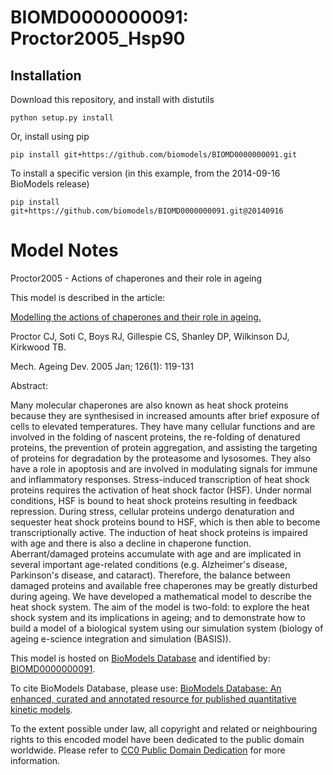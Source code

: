 # BIOMD0000000091: Proctor2005_Hsp90

## Installation

Download this repository, and install with distutils

`python setup.py install`

Or, install using pip

`pip install git+https://github.com/biomodels/BIOMD0000000091.git`

To install a specific version (in this example, from the 2014-09-16 BioModels release)

`pip install git+https://github.com/biomodels/BIOMD0000000091.git@20140916`


# Model Notes


Proctor2005 - Actions of chaperones and their role in ageing

This model is described in the article:

[Modelling the actions of chaperones and their role in
ageing.](http://identifiers.org/pubmed/15610770)

Proctor CJ, Soti C, Boys RJ, Gillespie CS, Shanley DP, Wilkinson DJ, Kirkwood
TB.

Mech. Ageing Dev. 2005 Jan; 126(1): 119-131

Abstract:

Many molecular chaperones are also known as heat shock proteins because they
are synthesised in increased amounts after brief exposure of cells to elevated
temperatures. They have many cellular functions and are involved in the
folding of nascent proteins, the re-folding of denatured proteins, the
prevention of protein aggregation, and assisting the targeting of proteins for
degradation by the proteasome and lysosomes. They also have a role in
apoptosis and are involved in modulating signals for immune and inflammatory
responses. Stress-induced transcription of heat shock proteins requires the
activation of heat shock factor (HSF). Under normal conditions, HSF is bound
to heat shock proteins resulting in feedback repression. During stress,
cellular proteins undergo denaturation and sequester heat shock proteins bound
to HSF, which is then able to become transcriptionally active. The induction
of heat shock proteins is impaired with age and there is also a decline in
chaperone function. Aberrant/damaged proteins accumulate with age and are
implicated in several important age-related conditions (e.g. Alzheimer's
disease, Parkinson's disease, and cataract). Therefore, the balance between
damaged proteins and available free chaperones may be greatly disturbed during
ageing. We have developed a mathematical model to describe the heat shock
system. The aim of the model is two-fold: to explore the heat shock system and
its implications in ageing; and to demonstrate how to build a model of a
biological system using our simulation system (biology of ageing e-science
integration and simulation (BASIS)).

This model is hosted on [BioModels Database](http://www.ebi.ac.uk/biomodels/)
and identified by:
[BIOMD0000000091](http://identifiers.org/biomodels.db/BIOMD0000000091).

To cite BioModels Database, please use: [BioModels Database: An enhanced,
curated and annotated resource for published quantitative kinetic
models](http://identifiers.org/pubmed/20587024).

To the extent possible under law, all copyright and related or neighbouring
rights to this encoded model have been dedicated to the public domain
worldwide. Please refer to [CC0 Public Domain
Dedication](http://creativecommons.org/publicdomain/zero/1.0/) for more
information.


